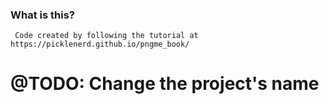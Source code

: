 ### What is this?
     Code created by following the tutorial at  https://picklenerd.github.io/pngme_book/

# @TODO: Change the project's name
